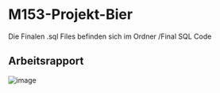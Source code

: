 # M153-Projekt-Bier

Die Finalen .sql Files befinden sich im Ordner /Final SQL Code

## Arbeitsrapport
![image](https://github.com/NicolasNvR/M153-Projekt-Bier/assets/71987751/0e7f7e16-1fca-4325-8d35-6996802fda56)

